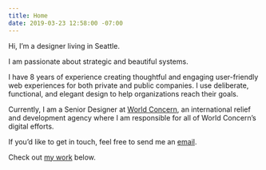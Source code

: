 ```yaml
---
title: Home
date: 2019-03-23 12:58:00 -07:00
---
```


Hi, I’m a designer living in Seattle. 

I am passionate about strategic and beautiful systems. 

I have 8 years of experience creating thoughtful and engaging user-friendly web experiences for both private and public companies. I use deliberate, functional, and elegant design to help organizations reach their goals. 

Currently, I am a Senior Designer at [World Concern](https://worldconcern.org), an international relief and development agency where I am responsible for all of World Concern’s digital efforts. 

If you’d like to get in touch, feel free to send me an [email](mailto:josephrlee.com).

Check out [my work](#work) below.